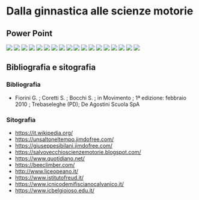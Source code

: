 # Dalla ginnastica alle scienze motorie

## Power Point

![](../img/civica/ginnastica/1.png)
![](../img/civica/ginnastica/2.png)
![](../img/civica/ginnastica/3.png)
![](../img/civica/ginnastica/4.png)
![](../img/civica/ginnastica/5.png)
![](../img/civica/ginnastica/6.png)
![](../img/civica/ginnastica/7.png)
![](../img/civica/ginnastica/8.png)
![](../img/civica/ginnastica/9.png)
![](../img/civica/ginnastica/10.png)
![](../img/civica/ginnastica/11.png)
![](../img/civica/ginnastica/12.png)
![](../img/civica/ginnastica/13.png)
![](../img/civica/ginnastica/14.png)
![](../img/civica/ginnastica/15.png)
![](../img/civica/ginnastica/16.png)
![](../img/civica/ginnastica/17.png)
![](../img/civica/ginnastica/18.png)

## Bibliografia e sitografia

### Bibliografia

- Fiorini G. ; Coretti S. ; Bocchi S. ; in Movimento ; 1ª edizione: febbraio 2010 ; Trebaseleghe (PD); De Agostini Scuola SpA

### Sitografia

- <https://it.wikipedia.org/>
- <https://unsaltoneltempo.jimdofree.com/>
- <https://giuseppesibilani.jimdofree.com/>
- <https://salvovecchioscienzemotorie.blogspot.com/>
- <https://www.quotidiano.net/>
- <https://beeclimber.com/>
- <http://www.liceopeano.it/>
- <https://www.istitutofreud.it/>
- <https://www.icnicodemifiscianocalvanico.it/>
- <https://www.icbelgioioso.edu.it/>
